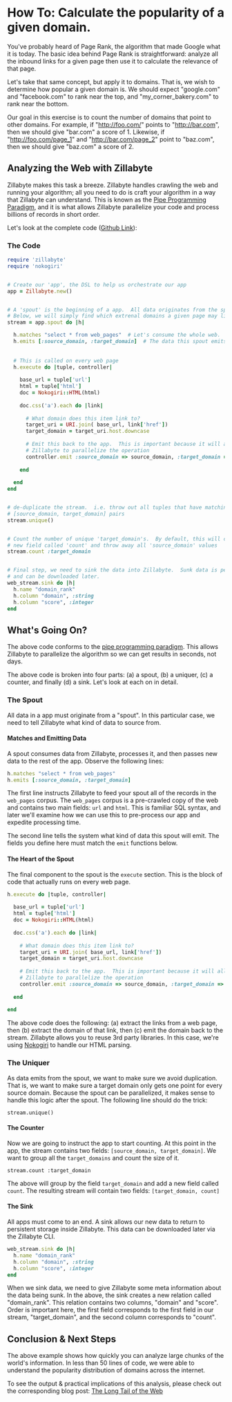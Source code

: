 # How To: Calculate the popularity of a given domain. 

You've probably heard of Page Rank, the algorithm that made Google what it is today.  The basic idea behind Page Rank is straightforward: analyze all the inbound links for a given page then use it to calculate the relevance of that page. 

Let's take that same concept, but apply it to domains.  That is, we wish to determine how popular a given domain is.  We should expect "google.com" and "facebook.com" to rank near the top, and "my_corner_bakery.com" to rank near the bottom. 

Our goal in this exercise is to count the number of domains that point to other domains.  For example, if "http://foo.com/" points to "http://bar.com", then we should give "bar.com" a score of 1.  Likewise, if "http://foo.com/page_1" and "http://bar.com/page_2" point to "baz.com", then we should give "baz.com" a score of 2. 

## Analyzing the Web with Zillabyte

Zillabyte makes this task a breeze.  Zillabyte handles crawling the web and running your algorithm; all you need to do is craft your algorithm in a way that Zillabyte can understand.  This is known as the [Pipe Programming Paradigm](), and it is what allows Zillabyte parallelize your code and process billions of records in short order. 

Let's look at the complete code ([Github Link](https://github.com/zillabyte/examples/tree/master/domain_rank)):

### The Code

```ruby
require 'zillabyte'
require 'nokogiri'


# Create our 'app', the DSL to help us orchestrate our app
app = Zillabyte.new()


# A 'spout' is the beginning of a app.  All data originates from the spout.
# Below, we will simply find which extrenal domains a given page may link to. 
stream = app.spout do |h|

  h.matches "select * from web_pages"  # Let's consume the whole web. 
  h.emits [:source_domain, :target_domain]  # The data this spout emits.
  
  
  # This is called on every web page
  h.execute do |tuple, controller|
    
    base_url = tuple['url']
    html = tuple['html']
    doc = Nokogiri::HTML(html)
    
    doc.css('a').each do |link| 
      
      # What domain does this item link to? 
      target_uri = URI.join( base_url, link['href'])
      target_domain = target_uri.host.downcase
      
      # Emit this back to the app.  This is important because it will allow
      # Zillabyte to parallelize the operation
      controller.emit :source_domain => source_domain, :target_domain => target_domain
      
    end
    
  end
end


# de-duplicate the stream.  i.e. throw out all tuples that have matching
# [source_domain, target_domain] pairs
stream.unique()


# Count the number of unique 'target_domain's.  By default, this will create a
# new field called 'count' and throw away all 'source_domain' values
stream.count :target_domain


# Final step, we need to sink the data into Zillabyte.  Sunk data is persistent
# and can be downloaded later. 
web_stream.sink do |h|
  h.name "domain_rank"
  h.column "domain", :string
  h.column "score", :integer
end

```


## What's Going On? 

The above code conforms to the [pipe programming paradigm](). This allows Zillabyte to parallelize the algorithm so we can get results in seconds, not days.  

The above code is broken into four parts: (a) a spout, (b) a uniquer, (c) a counter, and finally (d) a sink.  Let's look at each on in detail. 

### The Spout

All data in a app must originate from a "spout".  In this particular case, we need to tell Zillabyte what kind of data to source from.  

#### Matches and Emitting Data

A spout consumes data from Zillabyte, processes it, and then passes new data to the rest of the app.  Observe the following lines: 

```ruby
h.matches "select * from web_pages"  
h.emits [:source_domain, :target_domain]  
```

The first line instructs Zillabyte to feed your spout all of the records in the `web_pages` corpus.  The `web_pages` corpus is a pre-crawled copy of the web and contains two main fields: `url` and `html`.  This is familiar SQL syntax, and later we'll examine how we can use this to pre-process our app and expedite processing time.

The second line tells the system what kind of data this spout will emit. The fields you define here must match the `emit` functions below. 

#### The Heart of the Spout 

The final component to the spout is the `execute` section.  This is the block of code that actually runs on every web page. 

```ruby
h.execute do |tuple, controller|
  
  base_url = tuple['url']
  html = tuple['html']
  doc = Nokogiri::HTML(html)
  
  doc.css('a').each do |link| 
    
    # What domain does this item link to? 
    target_uri = URI.join( base_url, link['href'])
    target_domain = target_uri.host.downcase
    
    # Emit this back to the app.  This is important because it will allow
    # Zillabyte to parallelize the operation
    controller.emit :source_domain => source_domain, :target_domain => target_domain
    
  end
  
end
```

The above code does the following: (a) extract the links from a web page, then (b) extract the domain of that link, then (c) emit the domain back to the stream.  Zillabyte allows you to reuse 3rd party libraries.  In this case, we're using [Nokogiri](http://nokogiri.org/) to handle our HTML parsing. 

### The Uniquer

As data emits from the spout, we want to make sure we avoid duplication.  That is, we want to make sure a target domain only gets one point for every source domain.  Because the spout can be parallelized, it makes sense to handle this logic after the spout.  The following line should do the trick:

```
stream.unique()
```


#### The Counter

Now we are going to instruct the app to start counting.  At this point in the app, the stream contains two fields: `[source_domain, target_domain]`.  We want to group all the `target_domains` and count the size of it. 

```
stream.count :target_domain
```

The above will group by the field `target_domain` and add a new field called `count`.  The resulting stream will contain two fields: `[target_domain, count]`


#### The Sink

All apps must come to an end.  A sink allows our new data to return to persistent storage inside Zillabyte.  This data can be downloaded later via the Zillabyte CLI.  

```ruby
web_stream.sink do |h|
  h.name "domain_rank"
  h.column "domain", :string
  h.column "score", :integer
end
```

When we sink data, we need to give Zillabyte some meta information about the data being sunk.  In the above, the sink creates a new relation called "domain\_rank".  This relation contains two columns, "domain" and "score".  Order is important here, the first field corresponds to the first field in our stream, "target\_domain", and the second column corresponds to "count". 


## Conclusion & Next Steps 

The above example shows how quickly you can analyze large chunks of the world's information.  In less than 50 lines of code, we were able to understand the popularity distribution of domains across the internet.  

To see the output & practical implications of this analysis, please check out the corresponding blog post: [The Long Tail of the Web]()

